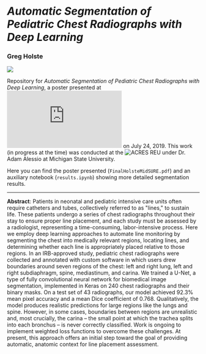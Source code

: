 # *Automatic Segmentation of Pediatric Chest Radiographs with Deep Learning*
### Greg Holste

![](Figs/FinalHolsteMidSURE.jpg)

Repository for *Automatic Segmentation of Pediatric Chest Radiographs with Deep Learning*, a poster presented at ![Mid-SURE 2019](https://urca.msu.edu/files/forums/36/booklet/2019%20Mid-SURE%20Program%20Book%20-%20Digital.pdf) on July 24, 2019. This work (in progress at the time) was conducted at the ![ACRES REU](https://icer-acres.msu.edu/) under Dr. Adam Alessio at Michigan State University.

Here you can find the poster presented (`FinalHolsteMidSURE.pdf`) and an auxiliary notebook (`results.ipynb`) showing more detailed segmentation results.

---

**Abstract**: Patients in neonatal and pediatric intensive care units often require catheters and tubes, collectively referred to as "lines," to sustain life. These patients undergo a series of chest radiographs throughout their stay to ensure proper line placement, and each study must be assessed by a radiologist, representing a time-consuming, labor-intensive process. Here we employ deep learning approaches to automate line monitoring by segmenting the chest into medically relevant regions, locating lines, and determining whether each line is appropriately placed relative to those regions. In an IRB-approved study, pediatric chest radiographs were collected and annotated with custom software in which users drew boundaries around seven regions of the chest: left and right lung, left and right subdiaphragm, spine, mediastinum, and carina. We trained a U-Net, a type of fully convolutional neural network for biomedical image segmentation, implemented in Keras on 240 chest radiographs and their binary masks. On a test set of 43 radiographs, our model achieved 92.3% mean pixel accuracy and a mean Dice coefficient of 0.768. Qualitatively, the model produces realistic predictions for large regions like the lungs and spine. However, in some cases, boundaries between regions are unrealistic and, most crucially, the carina – the small point at which the trachea splits into each bronchus – is never correctly classified. Work is ongoing to implement weighted loss functions to overcome these challenges. At present, this approach offers an initial step toward the goal of providing automatic, anatomic context for line placement assessment.
